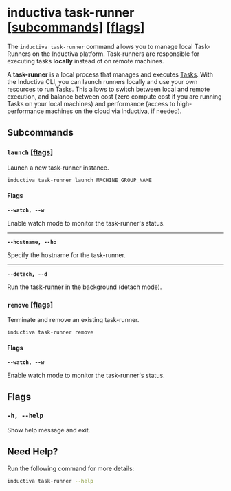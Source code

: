 # inductiva **task-runner** [\[subcommands\]](#subcommands) [\[flags\]](#flags)

The `inductiva task-runner` command allows you to manage local
Task-Runners on the Inductiva platform. Task-runners are responsible for executing 
tasks **locally** instead of on remote machines.

A **task-runner** is a local process that manages and executes [Tasks](../../how-it-works/tasks/index.md).
With the Inductiva CLI, you can launch runners locally and use your
own resources to run Tasks. This allows to switch between local and
remote execution, and balance between cost (zero compute cost if you are 
running Tasks on your local machines) and performance (access to high-performance
machines on the cloud via Inductiva, if needed). 

## Subcommands

### `launch` [\[flags\]](#flags-for-launch)
Launch a new task-runner instance.

```sh
inductiva task-runner launch MACHINE_GROUP_NAME
```

<h4 id="flags-for-launch">Flags</h4>

**`--watch, --w`**

Enable watch mode to monitor the task-runner's status.

---

**`--hostname, --ho`**

Specify the hostname for the task-runner.

---

**`--detach, --d`**

Run the task-runner in the background (detach mode).

### `remove` [\[flags\]](#flags-for-remove)
Terminate and remove an existing task-runner.

```sh
inductiva task-runner remove
```

<h4 id="flags-for-remove">Flags</h4>

**`--watch, --w`**

Enable watch mode to monitor the task-runner's status.

## Flags
### `-h, --help`

Show help message and exit.

## Need Help?
Run the following command for more details:

```sh
inductiva task-runner --help
```
